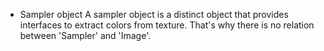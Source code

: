 
- Sampler object
  A sampler object is a distinct object that provides interfaces to extract colors from texture. That's why there is no relation between 'Sampler' and 'Image'.